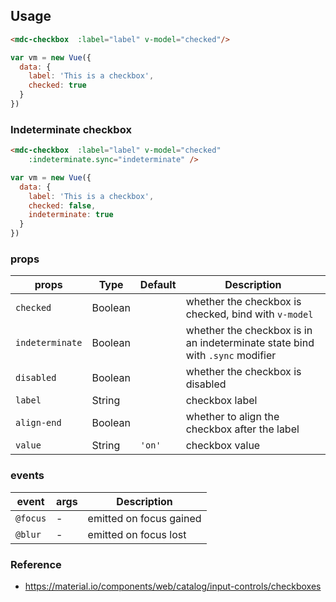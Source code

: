 
## Usage

```html
<mdc-checkbox  :label="label" v-model="checked"/>
```

```javascript
var vm = new Vue({
  data: {
    label: 'This is a checkbox',
    checked: true
  }
})
```

### Indeterminate checkbox
```html
<mdc-checkbox  :label="label" v-model="checked"
    :indeterminate.sync="indeterminate" />
```

```javascript
var vm = new Vue({
  data: {
    label: 'This is a checkbox',
    checked: false,
    indeterminate: true
  }
})
```


### props

| props | Type | Default | Description |
|-------|------|---------|-------------|
|`checked`|Boolean|| whether the checkbox is checked, bind with `v-model` |
|`indeterminate`|Boolean|| whether the checkbox is in an indeterminate state bind with `.sync` modifier | |
|`disabled`| Boolean|| whether the checkbox is disabled |
|`label`| String|| checkbox label |
|`align-end`| Boolean|| whether to align the checkbox after the label |
|`value`|String| `'on'`| checkbox value |

### events

| event | args | Description |
|-------|------|-------------|
|`@focus`| - |emitted on focus gained |
|`@blur`| - |emitted on focus lost |

### Reference
- <https://material.io/components/web/catalog/input-controls/checkboxes>
